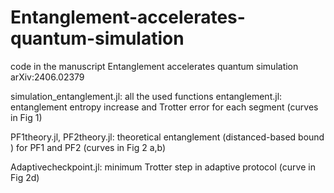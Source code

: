 # Entanglement-accelerates-quantum-simulation
code in the manuscript Entanglement accelerates quantum simulation arXiv:2406.02379

simulation_entanglement.jl:  all the used functions 
entanglement.jl: entanglement entropy increase and Trotter error for each segment (curves in Fig 1)

PF1theory.jl, PF2theory.jl: theoretical entanglement (distanced-based bound ) for PF1 and PF2 (curves in Fig 2 a,b)

Adaptivecheckpoint.jl: minimum Trotter step in adaptive protocol (curve in Fig 2d)






